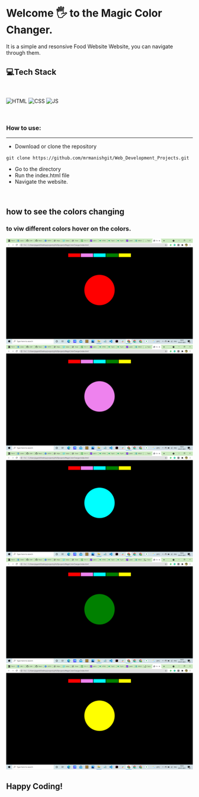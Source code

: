 # Welcome 🖐 to the Magic Color Changer.
It is a simple and resonsive Food Website Website, you can navigate through them.


## 💻Tech Stack
<br>

![HTML](https://img.shields.io/badge/html5%20-%23E34F26.svg?&style=for-the-badge&logo=html5&logoColor=white)
![CSS](https://img.shields.io/badge/css3%20-%231572B6.svg?&style=for-the-badge&logo=css3&logoColor=white)
![JS](https://img.shields.io/badge/javascript%20-%23323330.svg?&style=for-the-badge&logo=javascript&logoColor=%23F7DF1E)

<br>

### How to use:

---

- Download or clone the repository

```
git clone https://github.com/mrmanishgit/Web_Development_Projects.git
```

- Go to the directory
- Run the index.html file
- Navigate the website.

<br>

## how to see the colors changing
### to viw different colors hover on the colors.
![Red](images/red.png)
![purple](images/purple.png)
![blue](images/blue.png)
![green](images/green.png)
![yellow](images/yellow.png)


## Happy Coding!
